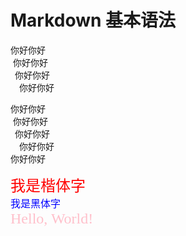 # Markdown 基本语法
你好你好  
&#160;你好你好  
&#8194;你好你好  
&#8195;你好你好

你好你好  
&nbsp;你好你好  
&ensp;你好你好  
&emsp;你好你好  
你好你好

<font face="楷体" size="5" color="red">我是楷体字</font>  
<font face="黑体" size="3" color="blue">我是黑体字</font>  
<font face="微软雅黑" size="5" color="pink">Hello, World!</font>  



